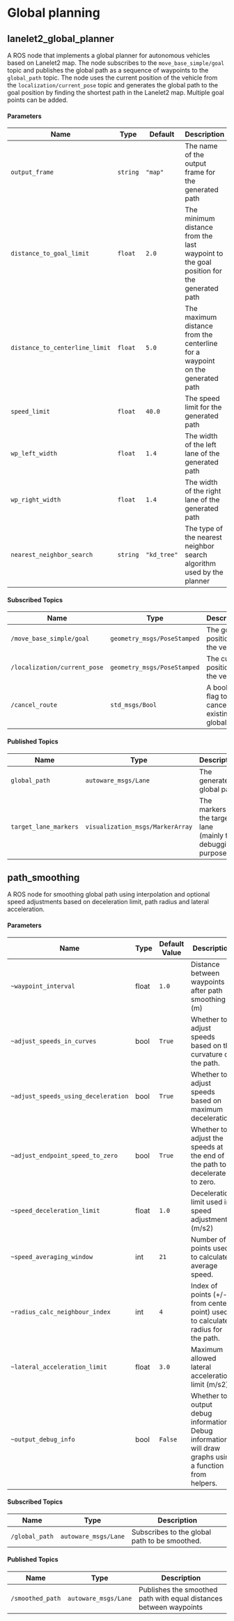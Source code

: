 # Global planning


## lanelet2_global_planner

A ROS node that implements a global planner for autonomous vehicles based on Lanelet2 map. The node subscribes to the `move_base_simple/goal` topic and publishes the global path as a sequence of waypoints to the `global_path` topic. The node uses the current position of the vehicle from the `localization/current_pose` topic and generates the global path to the goal position by finding the shortest path in the Lanelet2 map. Multiple goal points can be added.


#### Parameters

| Name | Type | Default | Description |
|------|------|---------|-------------|
| `output_frame` | `string` | `"map"` | The name of the output frame for the generated path |
| `distance_to_goal_limit` | `float` | `2.0` | The minimum distance from the last waypoint to the goal position for the generated path |
| `distance_to_centerline_limit` | `float` | `5.0` | The maximum distance from the centerline for a waypoint on the generated path |
| `speed_limit` | `float` | `40.0` | The speed limit for the generated path |
| `wp_left_width` | `float` | `1.4` | The width of the left lane of the generated path |
| `wp_right_width` | `float` | `1.4` | The width of the right lane of the generated path |
| `nearest_neighbor_search` | `string` | `"kd_tree"` | The type of the nearest neighbor search algorithm used by the planner |


#### Subscribed Topics

| Name | Type | Description |
|------|------|-------------|
| `/move_base_simple/goal` | `geometry_msgs/PoseStamped` | The goal position of the vehicle |
| `/localization/current_pose` | `geometry_msgs/PoseStamped` | The current position of the vehicle |
| `/cancel_route` | `std_msgs/Bool` | A boolean flag to cancel the existing global path |

#### Published Topics

| Name | Type | Description |
|------|------|-------------|
| `global_path` | `autoware_msgs/Lane` | The generated global path |
| `target_lane_markers` | `visualization_msgs/MarkerArray` | The markers for the target lane (mainly for debugging purpose) |



## path_smoothing


A ROS node for smoothing global path using interpolation and optional speed adjustments based on deceleration limit, path radius and lateral acceleration.

#### Parameters

| Name | Type | Default Value | Description |
| --- | --- | --- | --- |
| `~waypoint_interval` | float | `1.0` | Distance between waypoints after path smoothing (m)|
| `~adjust_speeds_in_curves` | bool | `True` | Whether to adjust speeds based on the curvature of the path. |
| `~adjust_speeds_using_deceleration` | bool | `True` | Whether to adjust speeds based on maximum deceleration. |
| `~adjust_endpoint_speed_to_zero` | bool | `True` | Whether to adjust the speeds at the end of the path to decelerate to zero. |
| `~speed_deceleration_limit` | float | `1.0` | Deceleration limit used in speed adjustment (m/s2) |
| `~speed_averaging_window` | int | `21` | Number of points used to calculate average speed. |
| `~radius_calc_neighbour_index` | int | `4` | Index of points (+/- from center point) used to calculate radius for the path. |
| `~lateral_acceleration_limit` | float | `3.0` | Maximum allowed lateral acceleration limit (m/s2) |
| `~output_debug_info` | bool | `False` | Whether to output debug information. Debug information will draw graphs using a function from helpers. |


#### Subscribed Topics

| Name | Type | Description |
| --- | --- | --- |
| `/global_path` | `autoware_msgs/Lane` | Subscribes to the global path to be smoothed. |


#### Published Topics

| Name | Type | Description |
| --- | --- | --- |
| `/smoothed_path` | `autoware_msgs/Lane` | Publishes the smoothed path with equal distances between waypoints |
